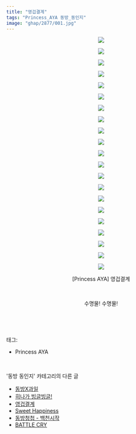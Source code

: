 ```yaml
---
title: "영겁결계"
tags: "Princess_AYA 동방_동인지"
image: "ghap/2877/001.jpg"
---
```

<div class="article">
<p style="text-align: center; clear: none; float: none;"><img src="{{ site.nasurl }}/ghap/2877/001.jpg"/></p>
<p style="text-align: center; clear: none; float: none;"><img src="{{ site.nasurl }}/ghap/2877/002.jpg"/></p>
<p style="text-align: center; clear: none; float: none;"><img src="{{ site.nasurl }}/ghap/2877/003.jpg"/></p>
<p style="text-align: center; clear: none; float: none;"><img src="{{ site.nasurl }}/ghap/2877/004.jpg"/></p>
<p style="text-align: center; clear: none; float: none;"><img src="{{ site.nasurl }}/ghap/2877/005.jpg"/></p>
<p style="text-align: center; clear: none; float: none;"><img src="{{ site.nasurl }}/ghap/2877/006.jpg"/></p>
<p style="text-align: center; clear: none; float: none;"><img src="{{ site.nasurl }}/ghap/2877/007.jpg"/></p>
<p style="text-align: center; clear: none; float: none;"><img src="{{ site.nasurl }}/ghap/2877/008.jpg"/></p>
<p style="text-align: center; clear: none; float: none;"><img src="{{ site.nasurl }}/ghap/2877/009.jpg"/></p>
<p style="text-align: center; clear: none; float: none;"><img src="{{ site.nasurl }}/ghap/2877/010.jpg"/></p>
<p style="text-align: center; clear: none; float: none;"><img src="{{ site.nasurl }}/ghap/2877/011.jpg"/></p>
<p style="text-align: center; clear: none; float: none;"><img src="{{ site.nasurl }}/ghap/2877/012.jpg"/></p>
<p style="text-align: center; clear: none; float: none;"><img src="{{ site.nasurl }}/ghap/2877/013.jpg"/></p>
<p style="text-align: center; clear: none; float: none;"><img src="{{ site.nasurl }}/ghap/2877/014.jpg"/></p>
<p style="text-align: center; clear: none; float: none;"><img src="{{ site.nasurl }}/ghap/2877/015.jpg"/></p>
<p style="text-align: center; clear: none; float: none;"><img src="{{ site.nasurl }}/ghap/2877/016.jpg"/></p>
<p style="text-align: center; clear: none; float: none;"><img src="{{ site.nasurl }}/ghap/2877/017.jpg"/></p>
<p style="text-align: center; clear: none; float: none;"><img src="{{ site.nasurl }}/ghap/2877/018.jpg"/></p>
<p style="text-align: center; clear: none; float: none;"><img src="{{ site.nasurl }}/ghap/2877/019.jpg"/></p>
<p style="text-align: center; clear: none; float: none;"><img src="{{ site.nasurl }}/ghap/2877/020.jpg"/></p>
<p style="text-align: center; clear: none; float: none;"><img src="{{ site.nasurl }}/ghap/2877/021.jpg"/></p>
<p style="text-align: center; clear: none; float: none;">[Princess AYA] 영겁결계</p>
<p style="text-align: center; clear: none; float: none;"><br/></p>
<p style="text-align: center; clear: none; float: none;">수명물! 수명물!</p>
<p style="text-align: center; clear: none; float: none;"><br/></p>
</div><br/>
<div class="tagTrail">
<p>태그: </p>
<ul>
<li>Princess AYA</li>
</ul>
</div><br/>
<div class="another">
<p>'동방 동인지' 카테고리의 다른 글</p>
<ul>
<li><a href="/2016-12-10-ghap_2879">동방X과일</a></li>
<li><a href="/2016-12-10-ghap_2878">히나가 빙글빙글!</a></li>
<li><a href="/2016-12-10-ghap_2877">영겁결계</a></li>
<li><a href="/2016-12-10-ghap_2876">Sweet Happiness</a></li>
<li><a href="/2016-12-09-ghap_2875">동방청첩 - 백천시작</a></li>
<li><a href="/2016-12-09-ghap_2874">BATTLE CRY</a></li>
</ul>
</div><br/>
<div class="cb_module cb_fluid">
<div class="cb_wrt cb_profile">
</div><!-- commentList close -->
</div><br/>
